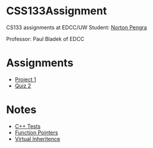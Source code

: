 # CSS133Assignment
CS133 assignments at EDCC/UW Student: [Norton Pengra](http://linkedin.com/in/nortonpengra)

Professor: Paul Bladek of EDCC

# Assignments

- [Project 1](https://github.com/qwergram/CS133Assignment/blob/master/Notes/Project1.md)
- [Quiz 2](https://github.com/qwergram/CS133Assignment/blob/master/Notes/quiz2.md)

# Notes

- [C++ Tests](https://github.com/qwergram/CS133Assignment/blob/master/Notes/Testing.md)
- [Function Pointers](https://github.com/qwergram/CS133Assignment/blob/master/Notes/FunctionAddressExample.md)
- [Virtual Inheritence](https://github.com/qwergram/CS133Assignment/blob/master/Notes/VirtualInheritance.md)